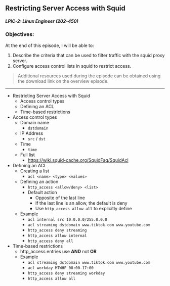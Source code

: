 ## Restricting Server Access with Squid  
##### LPIC-2: Linux Engineer (202-450)  

### Objectives:  

At the end of this episode, I will be able to:  

1. Describe the criteria that can be used to filter traffic with the squid proxy server. 
2. Configure access control lists in squid to restrict access.

>Additional resources used during the episode can be obtained using the download link on the overview episode.  

-----------------------------------------------------------

* Restricting Server Access with Squid
	+ Access control types
	+ Defining an ACL
	+ Time-based restrictions
* Access control types
	+ Domain name
		- `dstdomain`
	+ IP Address
		- `src` / `dst`
	+ Time
		- `time`
	+ Full list
		- https://wiki.squid-cache.org/SquidFaq/SquidAcl
* Defining an ACL
	+ Creating a list
		- `acl <name> <type> <values>`
	+ Defining an action
		- `http_access <allow/deny> <list>`
		- Default action
			+ Opposite of the last line
			+ If the last line is an allow, the default is deny
			+ Use `http_access allow all` to explicitly define
	+ Example
		- `acl internal src 10.0.0.0/255.0.0.0`
		- `acl streaming dstdomain www.tiktok.com www.youtube.com`
		- `http_access deny streaming`
		- `http_access allow internal`
		- `http_access deny all`
* Time-based restrictions
	+ http_access entries use **AND** not **OR**
	+ Example
		- `acl streaming dstdomain www.tiktok.com www.youtube.com`
		- `acl workday MTWHF 08:00-17:00`
		- `http_access deny streaming workday`
		- `http_access allow all`
